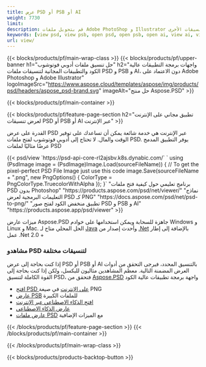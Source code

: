 ```yaml
---
title: عرض PSD أو PSB أو AI
weight: 7730
limit: 
description: قم بتحويل ملفات Adobe PhotoShop و Illustrator والصور والتنسيقات الأخرى
keywords: [view psd, view psb, open psd, open psb, open ai, view ai, view image, open photoshop file, open illustrator file]
url: view/
---
```


{{< blocks/products/pf/main-wrap-class >}}
{{< blocks/products/pf/upper-banner h1="حل تنسيق ملفات أدوبي فوتوشوب" h2="واجهات برمجة التطبيقات عالية الكود والتطبيقات المجانية لتنسيقات ملفات PSD و PSB و AI، دون الاعتماد على Adobe Photoshop و Adobe Illustrator" logoImageSrc="https://www.aspose.cloud/templates/aspose/img/products/psd/headers/aspose_psd-brand.svg" imageAlt="حل منتج Aspose.PSD" >}}

{{< blocks/products/pf/main-container >}}

{{< blocks/products/pf/feature-page-section h2="تطبيق مجاني على الإنترنت لعرض تنسيقات PSD أو PSB أو AI عبر الإنترنت" >}}
<p>القدرة على عرض PSD عبر الإنترنت هي خدمة شائعة يمكن أن تساعدك على توفير الوقت والمال. لا تحتاج إلى أدوبي فوتوشوب لفتح ملفات PSD. يوفر التطبيق المدمج عرضًا مثاليًا لملفات PSD</p>
{{< psd/view `https://psd-api-core-rl2ajsbv.k8s.dynabic.com/` 
`    using (PsdImage image = (PsdImage)Image.Load(sourceFileName))
    {
        // To get the pixel-perfect PSD File Image just use this code
        image.Save(sourceFileName + ".png",  new PngOptions() {  ColorType = PngColorType.TruecolorWithAlpha });
    }` 
"برنامج تعليمي حول كيفية فتح ملفات PSD بدون Photoshop" "https://products.aspose.com/psd/net/viewer/" 
"نماذج التعليمات البرمجية لعرض PSD كـ PNG"  "https://docs.aspose.com/psd/net/psd-to-png/" 
"تطبيق منخفض الكود لفتح صور PSD و PSB و AI" "https://products.aspose.app/psd/viewer" >}}
<p>ميزات عارض Aspose.PSD جاهزة للسحابة ويمكن استخدامها على خوادم Windows و Linux و Mac. الحل المحلي متاح لـ <a href="https://products.aspose.com/psd/java/">Java</a> وأحدث إصدار من <a href="https://products.aspose.com/psd/net/">.Net</a> بالإضافة إلى إطار عمل .Net 2.0 +</p>

<h3 class="headingpdleft">مشاهدو PSD لتنسيقات مختلفة</h3>
<p>إذا كنت بحاجة إلى عرض PSD أو PSB أو AI بالتنسيق المحدد، فيرجى التحقق من أدوات العرض المضمنة التالية. معظم المشاهدين مثاليون للبكسل، ولكن إذا كنت بحاجة إلى القوة الكاملة لتنسيق PSD، فتحقق من <a href="/psd/">Aspose.PSD</a> واجهة برمجة تطبيقات عالية الكود</p>
<ul>
<li><a href="open-psd-online">افتح PSD على الإنترنت</a> في صيغة PNG</li>
<li><a href="psb">عارض PSB</a> للملفات الكبيرة</li>
<li><a href="open-ai-online">افتح الذكاء الاصطناعي عبر الإنترنت</a></li>
<li><a href="ai">عارض الذكاء الاصطناعي</a></li>
<li><a href="/psd/view/psd-file-viewer">عارض ملفات PSD</a> مع الميزات الإضافية</li>
</ul>

{{< /blocks/products/pf/feature-page-section >}}
{{< /blocks/products/pf/main-container >}}


{{< /blocks/products/pf/main-wrap-class >}}

{{< blocks/products/products-backtop-button >}}
